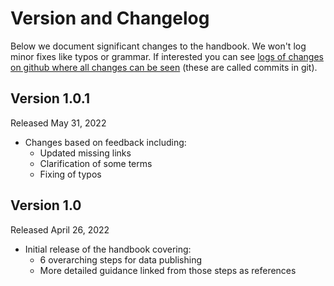 # Version and Changelog

Below we document significant changes to the handbook. We won't log minor fixes like typos or grammar. If interested you can see [logs of changes on github where all changes can be seen](https://github.com/CA-Data/docs-publishers-guide/commits/main) (these are called commits in git).

## Version 1.0.1

Released May 31, 2022

* Changes based on feedback including:
  * Updated missing links
  * Clarification of some terms
  * Fixing of typos

## Version 1.0

Released April 26, 2022

* Initial release of the handbook covering:
  * 6 overarching steps for data publishing
  * More detailed guidance linked from those steps as references
